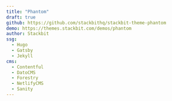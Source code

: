 ```yaml
---
title: "Phantom"
draft: true
github: https://github.com/stackbithq/stackbit-theme-phantom
demo: https://themes.stackbit.com/demos/phantom
author: Stackbit
ssg:
  - Hugo
  - Gatsby
  - Jekyll
cms:
  - Contentful
  - DatoCMS
  - Forestry
  - NetlifyCMS
  - Sanity
---
```

